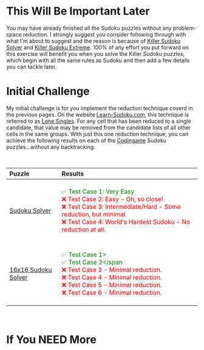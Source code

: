 # This Will Be Important Later

You may have already finished all the Sudoku puzzles without any problem-space reduction. I strongly suggest you consider following through with what I'm about to suggest and the reason is because of [Killer Sudoku Solver](https://www.codingame.com/training/medium/killer-sudoku-solver) and [Killer Sudoku Extreme](https://www.codingame.com/training/hard/killer-sudoku-extreme-challenge). 100% of any effort you put forward on this exercise will benefit you when you solve the Killer Sudoku puzzles, which begin with all the same rules as Sudoku and then add a few details you can tackle later.

# Initial Challenge

My initial challenge is for you implement the reduction technique coverd in the previous pages. On the website [Learn-Sudoku.com](https://learn-sudoku.com), this technique is referred to as [Lone Singles](https://learn-sudoku.com/lone-singles.html). For any cell that has been reduced to a single candidate, that value may be removed from the candidate lists of all other cells in the same groups. With just this one reduction technique, you can achieve the following results on each of the [Codingame](https://www.codingame.com/) Sudoku puzzles...without any backtracking.

<BR>

| Puzzle | Results                                |
|:--|:------------------------------------------------------------------|
|[Sudoku Solver](https://www.codingame.com/training/medium/sudoku-solver)|<BR><span style="color:green">✅ Test Case 1: Very Easy</span><BR><span style="color:red">❌ Test Case 2: Easy - Oh, so close!<BR>❌ Test Case 3: Intermediate/Hard - Some reduction, but minimal.<BR>❌ Test Case 4: World's Hardest Sudoku - No reduction at all.<BR><BR></span>|
|[16x16 Sudoku Solver](https://www.codingame.com/training/medium/16x16-sudoku)|<BR><span style="color:green">✅ Test Case 1><BR>✅ Test Case 2</span<BR><span style="color:red">❌ Test Case 3 - Minimal reduction.<BR>❌ Test Case 4 - Minimal reduction.<BR>❌ Test Case 5 - Minimal reduction.<BR>❌ Test Case 6 - Minimal reduction.<BR><BR></span>|
 
<BR>




# If You NEED More
